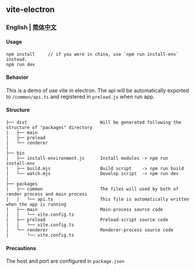 ## vite-electron

### **English | [简体中文](README.zh-CN.md)**

#### Usage

```nodejs
npm install     // if you were in china, use `npm run install-env` instead.
npm run dev
```

#### Behavior

This is a demo of use vite in electron.
The api will be automatically exported to `/common/api.ts` and registered in `preload.js` when run app.

#### Structure

```tree
├── dist                            Will be generated following the structure of "packages" directory
|   ├── main
|   ├── preload
|   └── renderer
|
├── bin
|   ├── install-environment.js      Install modules -> npm run install-env
|   ├── build.mjs                   Build script    -> npm run build
|   └── watch.mjs                   Develop script  -> npm run dev
|
├── packages
|   ├── common                      The files will used by both of render process and main process
|   |   └── api.ts                  This file is automatically written when the app is running
|   ├── main                        Main-process source code
|   |   └── vite.config.ts
|   ├── preload                     Preload-script source code
|   |   └── vite.config.ts
|   └── renderer                    Renderer-process source code
|       └── vite.config.ts
```

#### Precautions

The host and port are configured in `package.json`
